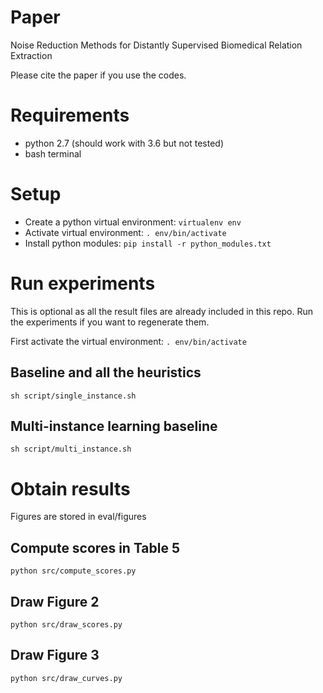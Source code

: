 # Paper

Noise Reduction Methods for Distantly Supervised Biomedical Relation Extraction

Please cite the paper if you use the codes.


# Requirements

* python 2.7 (should work with 3.6 but not tested)
* bash terminal

# Setup

* Create a python virtual environment: `virtualenv env`
* Activate virtual environment: `. env/bin/activate`
* Install python modules: `pip install -r python_modules.txt`

# Run experiments

This is optional as all the result files are already included in this repo. Run the experiments if you want to regenerate them.

First activate the virtual environment: `. env/bin/activate`

## Baseline and all the heuristics
`sh script/single_instance.sh`

## Multi-instance learning baseline
`sh script/multi_instance.sh`

# Obtain results

Figures are stored in eval/figures

## Compute scores in Table 5
`python src/compute_scores.py`

## Draw Figure 2
`python src/draw_scores.py`

## Draw Figure 3
`python src/draw_curves.py`
